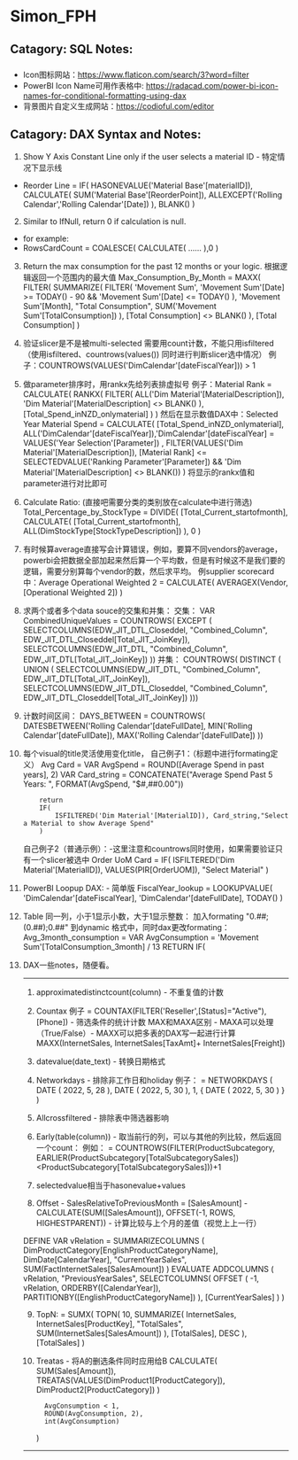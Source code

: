 # Simon_FPH
## Catagory: SQL Notes:
###
- Icon图标网站：https://www.flaticon.com/search/3?word=filter
- PowerBI Icon Name可用作表格中: https://radacad.com/power-bi-icon-names-for-conditional-formatting-using-dax
- 背景图片自定义生成网站：https://codioful.com/editor
  
###
<!-- placeholder -->



## Catagory: DAX Syntax and Notes:
1. Show Y Axis Constant Line only if the user selects a material ID - 特定情况下显示线
- Reorder Line = IF(
    HASONEVALUE('Material Base'[materialID]),
    CALCULATE(
    SUM('Material Base'[ReorderPoint]),
        ALLEXCEPT('Rolling Calendar','Rolling Calendar'[Date])
        ), BLANK()
        )
2. Similar to IfNull, return 0 if calculation is null.
- for example:
 - RowsCardCount = COALESCE(
        CALCULATE( ......
    ),0
    )


3. Return the max consumption for the past 12 months or your logic. 根据逻辑返回一个范围内的最大值
Max_Consumption_By_Month = 
MAXX(
    FILTER(
        SUMMARIZE(
            FILTER(
                'Movement Sum',
                'Movement Sum'[Date] >= TODAY() - 90 && 'Movement Sum'[Date] <= TODAY()
            ),
            'Movement Sum'[Month], 
            "Total Consumption", SUM('Movement Sum'[TotalConsumption])
        ),
        [Total Consumption] <> BLANK()
    ),
    [Total Consumption]
)

4. 验证slicer是不是被multi-selected 需要用count计数，不能只用isfiltered （使用isfiltered、countrows(values()) 同时进行判断slicer选中情况）
   例子：COUNTROWS(VALUES('DimCalendar'[dateFiscalYear])) > 1

5. 做parameter排序时，用rankx先给列表排虚拟号
   例子：Material Rank = 
    CALCULATE(
        RANKX(
            FILTER(
                ALL('Dim Material'[MaterialDescription]), 
                'Dim Material'[MaterialDescription] <> BLANK()
            ),
            [Total_Spend_inNZD_onlymaterial]
        )
    )
   然后在显示数值DAX中：Selected Year Material Spend = CALCULATE(
                        [Total_Spend_inNZD_onlymaterial], ALL('DimCalendar'[dateFiscalYear]),'DimCalendar'[dateFiscalYear] = VALUES('Year Selection'[Parameter])
                        , FILTER(VALUES('Dim Material'[MaterialDescription]), 
                        [Material Rank] <= SELECTEDVALUE('Ranking Parameter'[Parameter]) && 'Dim Material'[MaterialDescription] <> BLANK())
                    ) 将显示的rankx值和parameter进行对比即可
   
6. Calculate Ratio: (直接吧需要分类的类别放在calculate中进行筛选)
   Total_Percentage_by_StockType = 
        DIVIDE(
            [Total_Current_startofmonth],
            CALCULATE(
                [Total_Current_startofmonth],
                ALL(DimStockType[StockTypeDescription])
            ),
            0
        )

7. 有时候算average直接写会计算错误，例如，要算不同vendors的average，powerbi会把数据全部加起来然后算一个平均数，但是有时候这不是我们要的逻辑，需要分别算每个vendor的数，然后求平均。
   例supplier scorecard中：Average Operational Weighted 2 = 
        CALCULATE(
            AVERAGEX(Vendor, [Operational Weighted 2])
        )

8. 求两个或者多个data souce的交集和并集：
   交集：
       VAR CombinedUniqueValues = 
            COUNTROWS(
                EXCEPT (
                SELECTCOLUMNS(EDW_JIT_DTL_Closeddel, "Combined_Column", EDW_JIT_DTL_Closeddel[Total_JIT_JoinKey]),
                SELECTCOLUMNS(EDW_JIT_DTL, "Combined_Column", EDW_JIT_DTL[Total_JIT_JoinKey])
            ))
    并集：
           COUNTROWS(
            DISTINCT (
            UNION (
                SELECTCOLUMNS(EDW_JIT_DTL, "Combined_Column", EDW_JIT_DTL[Total_JIT_JoinKey]),
                SELECTCOLUMNS(EDW_JIT_DTL_Closeddel, "Combined_Column", EDW_JIT_DTL_Closeddel[Total_JIT_JoinKey])
            )))
       
9. 计数时间区间：
    DAYS_BETWEEN = COUNTROWS(
            DATESBETWEEN('Rolling Calendar'[dateFullDate],
            MIN('Rolling Calendar'[dateFullDate]),
            MAX('Rolling Calendar'[dateFullDate])
        ))

10. 每个visual的title灵活使用变化title，
    自己例子1：（标题中进行formating定义）
            Avg Card = 
            VAR AvgSpend = ROUND([Average Spend in past years], 2)
            VAR Card_string =
                CONCATENATE("Average Spend Past 5 Years: ", FORMAT(AvgSpend, "$#,##0.00"))
                
            return  
            IF(
                ISFILTERED('Dim Material'[MaterialID]), Card_string,"Select a Material to show Average Spend"
            )
    
    自己例子2（普通示例）：-这里注意和countrows同时使用，如果需要验证只有一个slicer被选中
        Order UoM Card = IF(
                ISFILTERED('Dim Material'[MaterialID]), VALUES(PIR[OrderUOM]), "Select Material"
            )

11. PowerBI Loopup DAX: - 简单版
    FiscalYear_lookup = 
    LOOKUPVALUE(
        'DimCalendar'[dateFiscalYear], 
        'DimCalendar'[dateFullDate], TODAY()
    )

12. Table 同一列，小于1显示小数，大于1显示整数：
    加入formating "0.##;(0.##);0.##" 到dynamic 格式中，同时dax更改formating：
    Avg_3month_consumption = 
      VAR AvgConsumption = 'Movement Sum'[TotalConsumption_3month] / 13
      RETURN
      IF(

13. DAX一些notes，随便看。
    
      -----------------------------
      
      1. approximatedistinctcount(column) - 不重复值的计数
      2. Countax 例子 = COUNTAX(FILTER('Reseller',[Status]="Active"),[Phone])  - 筛选条件的统计计数
      MAX和MAXA区别 - MAXA可以处理（True/False）- MAXX可以把多表的DAX写一起进行计算 MAXX(InternetSales, InternetSales[TaxAmt]+ InternetSales[Freight])  
      3. datevalue(date_text) - 转换日期格式
      4. Networkdays - 排除非工作日和holiday 例子： = NETWORKDAYS (
      					       DATE ( 2022, 5, 28 ),
              				       DATE ( 2022, 5, 30 ),
              					1,
              					{
                  					DATE ( 2022, 5, 30 )
              					}
          							)
      5. Allcrossfiltered - 排除表中筛选器影响
      6. Early(table(column)) - 取当前行的列，可以与其他的列比较，然后返回一个count： 例如：
      = COUNTROWS(FILTER(ProductSubcategory, EARLIER(ProductSubcategory[TotalSubcategorySales])<ProductSubcategory[TotalSubcategorySales]))+1
      
      7. selectedvalue相当于hasonevalue+values
      8. Offset - SalesRelativeToPreviousMonth = [SalesAmount] - CALCULATE(SUM([SalesAmount]), OFFSET(-1, ROWS, HIGHESTPARENT)) - 计算比较与上个月的差值（视觉上上一行）
      
      DEFINE
      VAR vRelation = SUMMARIZECOLUMNS ( 
                          DimProductCategory[EnglishProductCategoryName], 
                          DimDate[CalendarYear], 
                          "CurrentYearSales", SUM(FactInternetSales[SalesAmount]) 
                        )
      EVALUATE
      ADDCOLUMNS (
          vRelation, 
          "PreviousYearSales", 
          SELECTCOLUMNS(
              OFFSET ( 
                      -1, 
                      vRelation, 
                      ORDERBY([CalendarYear]), 
                      PARTITIONBY([EnglishProductCategoryName])
              ),
              [CurrentYearSales]
          )
      )
      
      9. TopN:
      = SUMX(
              TOPN(
                  10, 
                  SUMMARIZE(
                          InternetSales, 
                          InternetSales[ProductKey], 
                          "TotalSales", SUM(InternetSales[SalesAmount])
                  ),
                  [TotalSales], DESC
              ),
              [TotalSales]
      )
      
      10. Treatas - 将A的删选条件同时应用给B
      CALCULATE(
      SUM(Sales[Amount]), 
      TREATAS(VALUES(DimProduct1[ProductCategory]), DimProduct2[ProductCategory])
      )
      
          
                AvgConsumption < 1,
                ROUND(AvgConsumption, 2),
                int(AvgConsumption)
            )
      -----------------------------
